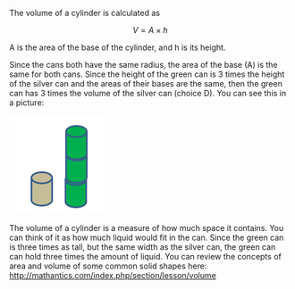 The volume of a cylinder is calculated as

$$V = A \times h$$

A is the area of the base of the cylinder, and h is its height.

Since the cans both have the same radius, the area of the base (A) is
the same for both cans. Since the height of the green can is 3 times the
height of the silver can and the areas of their bases are the same, then
the green can has 3 times the volume of the silver can (choice D). You
can see this in a picture:

![](MA-2015-06-31.png)

The volume of a cylinder is a measure of how much space it contains. You
can think of it as how much liquid would fit in the can. Since the green
can is three times as tall, but the same width as the silver can, the
green can can hold three times the amount of liquid. You can review the
concepts of area and volume of some common solid shapes here:
<http://mathantics.com/index.php/section/lesson/volume>

